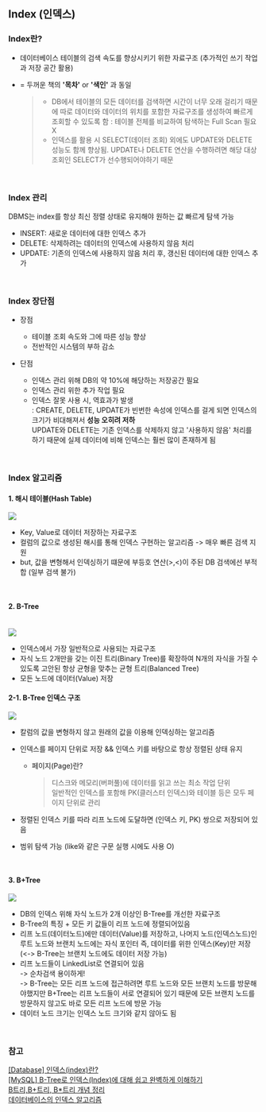 ## Index (인덱스)
### Index란?
* 데이터베이스 테이블의 검색 속도를 향상시키기 위한 자료구조 (추가적인 쓰기 작업과 저장 공간 활용)
* = 두꺼운 책의 **'목차'** or **'색인'** 과 동일

  > + DB에서 테이블의 모든 데이터를 검색하면 시간이 너무 오래 걸리기 때문에 따로 데이터와 데이터의 위치를 포함한 자료구조를 생성하여 빠르게 조회할 수 있도록 함 : 테이블 전체를 비교하여 탐색하는 Full Scan 필요 X
  > + 인덱스를 활용 시 SELECT(데이터 조회) 외에도 UPDATE와 DELETE 성능도 함께 향상됨. UPDATE나 DELETE 연산을 수행하려면 해당 대상 조회인 SELECT가 선수행되어야하기 때문

<br/>

### Index 관리
DBMS는 index를 항상 최신 정렬 상태로 유지해야 원하는 값 빠르게 탐색 가능
* INSERT: 새로운 데이터에 대한 인덱스 추가
* DELETE: 삭제하려는 데이터의 인덱스에 사용하지 않음 처리
* UPDATE: 기존의 인덱스에 사용하지 않음 처리 후, 갱신된 데이터에 대한 인덱스 추가

<br/>

### Index 장단점
* 장점
  * 테이블 조회 속도와 그에 따른 성능 향상
  * 전반적인 시스템의 부하 감소   

* 단점
  * 인덱스 관리 위해 DB의 약 10%에 해당하는 저장공간 필요
  * 인덱스 관리 위한 추가 작업 필요
  * 인덱스 잘못 사용 시, 역효과가 발생<br/>:  CREATE, DELETE, UPDATE가 빈번한 속성에 인덱스를 걸게 되면 인덱스의 크기가 비대해져서 **성능 오히려 저하**<br/> UPDATE와 DELETE는 기존 인덱스를 삭제하지 않고 '사용하지 않음' 처리를 하기 때문에 실제 데이터에 비해 인덱스는 훨씬 많이 존재하게 됨

<br/>

### Index 알고리즘
#### 1. 해시 테이블(Hash Table)<br/>
<img src="https://img1.daumcdn.net/thumb/R1280x0/?scode=mtistory2&fname=https%3A%2F%2Fblog.kakaocdn.net%2Fdn%2FRpMoO%2FbtqKMzdg9TX%2FXYkGt2kqE0hr9rqhHx3o3K%2Fimg.png"><br/>
* Key, Value로 데이터 저장하는 자료구조
* 컬럼의 값으로 생성된 해시를 통해 인덱스 구현하는 알고리즘 -> 매우 빠른 검색 지원
* but, 값을 변형해서 인덱싱하기 떄문에 부등호 연산(>,<)이 주된 DB 검색에선 부적합 (일부 검색 불가)
<br/>

#### 2. B-Tree <br/><br/>
<img src="https://img1.daumcdn.net/thumb/R1280x0/?scode=mtistory2&fname=https%3A%2F%2Fblog.kakaocdn.net%2Fdn%2Fdjhlni%2FbtrXnJAFNh0%2FmdqodQkO6khsmi3Z8seFQ1%2Fimg.png"><br/>
* 인덱스에서 가장 일반적으로 사용되는 자료구조
* 자식 노드 2개만을 갖는 이진 트리(Binary Tree)를 확장하여 N개의 자식을 가질 수 있도록 고안된 항상 균형을 맞추는 균형 트리(Balanced Tree)
* 모든 노드에 데이터(Value) 저장<br/>
#### 2-1. B-Tree 인덱스 구조 <br/>
  <img src="https://img1.daumcdn.net/thumb/R1280x0/?scode=mtistory2&fname=https%3A%2F%2Fblog.kakaocdn.net%2Fdn%2FejxY4N%2FbtrXnwhiPKR%2FQ2XAYLfbiKgqKeYccH0oCK%2Fimg.png"><br/>
* 칼럼의 값을 변형하지 않고 원래의 값을 이용해 인덱싱하는 알고리즘
* 인덱스를 페이지 단위로 저장 && 인덱스 키를 바탕으로 항상 정렬된 상태 유지

  * 페이지(Page)란?
    
    >  디스크와 메모리(버퍼풀)에 데이터를 읽고 쓰는 최소 작업 단위<br/>일반적인 인덱스를 포함해 PK(클러스터 인덱스)와 테이블 등은 모두 페이지 단위로 관리
* 정렬된 인덱스 키를 따라 리프 노드에 도달하면 (인덱스 키, PK) 쌍으로 저장되어 있음
* 범위 탐색 가능 (like와 같은 구문 실행 시에도 사용 O)
<br/>

#### 3. B+Tree <br/>
<img src="https://img1.daumcdn.net/thumb/R1280x0/?scode=mtistory2&fname=https%3A%2F%2Fblog.kakaocdn.net%2Fdn%2Fd78iJ0%2FbtqKRYbLdM9%2FnIvz1M4gffMl4YHS77JSfK%2Fimg.png"><br/>
* DB의 인덱스 위해 자식 노드가 2개 이상인 B-Tree를 개선한 자료구조
* B-Tree의 특징 + 모든 키 값들이 리프 노드에 정렬되어있음
* 리프 노드(데이터노드)에만 데이터(Value)를 저장하고, 나머지 노드(인덱스노드)인 루트 노드와 브랜치 노드에는 자식 포인터 즉, 데이터를 위한 인덱스(Key)만 저장<br/>
  (<-> B-Tree는 브랜치 노드에도 데이터 저장 가능)
* 리프 노드들이 LinkedList로 연결되어 있음<br/>
  -> 순차검색 용이하게!<br/>
  -> B-Tree는 모든 리프 노드에 접근하려면 루트 노드와 모든 브랜치 노드를 방문해야했지만 B+Tree는 리프 노드들이 서로 연결되어 있기 때문에 모든 브랜치 노드를 방문하지 않고도 바로 모든 리프 노드에 방문 가능
* 데이터 노드 크기는 인덱스 노드 크기와 같지 않아도 됨  
<br/>

### 참고
[[Database] 인덱스(index)란?](https://mangkyu.tistory.com/96)<br/>
[[MySQL] B-Tree로 인덱스(Index)에 대해 쉽고 완벽하게 이해하기](https://mangkyu.tistory.com/286)<br/>
[B트리,B+트리, B*트리 개념 정리](https://velog.io/@seanlion/btree)<br/>
[데이터베이스의 인덱스 알고리즘](https://ledpear.tistory.com/58?category=932656)<br/>
